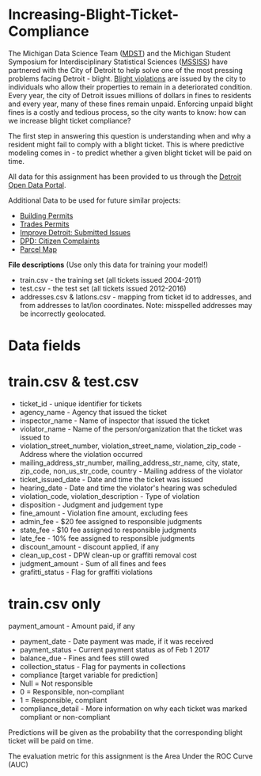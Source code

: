 # Increasing-Blight-Ticket-Compliance


The Michigan Data Science Team ([MDST](http://midas.umich.edu/mdst/)) and the Michigan Student Symposium for Interdisciplinary Statistical Sciences ([MSSISS](https://sites.lsa.umich.edu/mssiss/)) have partnered with the City of Detroit to help solve one of the most pressing problems facing Detroit - blight. [Blight violations](http://www.detroitmi.gov/How-Do-I/Report/Blight-Complaint-FAQs) are issued by the city to individuals who allow their properties to remain in a deteriorated condition. Every year, the city of Detroit issues millions of dollars in fines to residents and every year, many of these fines remain unpaid. Enforcing unpaid blight fines is a costly and tedious process, so the city wants to know: how can we increase blight ticket compliance?


The first step in answering this question is understanding when and why a resident might fail to comply with a blight ticket. This is where predictive modeling comes in - to predict whether a given blight ticket will be paid on time.


All data for this assignment has been provided to us through the [Detroit Open Data Portal](https://data.detroitmi.gov/).

Additional Data to be used for future similar projects:
* [Building Permits](https://data.detroitmi.gov/Property-Parcels/Building-Permits/xw2a-a7tf)
* [Trades Permits](https://data.detroitmi.gov/Property-Parcels/Trades-Permits/635b-dsgv)
* [Improve Detroit: Submitted Issues](https://data.detroitmi.gov/Government/Improve-Detroit-Submitted-Issues/fwz3-w3yn)
* [DPD: Citizen Complaints](https://data.detroitmi.gov/Public-Safety/DPD-Citizen-Complaints-2016/kahe-efs3)
* [Parcel Map](https://data.detroitmi.gov/Property-Parcels/Parcel-Map/fxkw-udwf)


 **File descriptions** (Use only this data for training your model!)
* train.csv - the training set (all tickets issued 2004-2011)
* test.csv - the test set (all tickets issued 2012-2016)
* addresses.csv & latlons.csv - mapping from ticket id to addresses, and from addresses to lat/lon coordinates. 
Note: misspelled addresses may be incorrectly geolocated.

# **Data fields**

# train.csv & test.csv
* ticket_id - unique identifier for tickets
* agency_name - Agency that issued the ticket
* inspector_name - Name of inspector that issued the ticket
* violator_name - Name of the person/organization that the ticket was issued to
* violation_street_number, violation_street_name, violation_zip_code - Address where the violation occurred
* mailing_address_str_number, mailing_address_str_name, city, state, zip_code, non_us_str_code, country - Mailing address of the violator
* ticket_issued_date - Date and time the ticket was issued
* hearing_date - Date and time the violator's hearing was scheduled
* violation_code, violation_description - Type of violation
* disposition - Judgment and judgement type
* fine_amount - Violation fine amount, excluding fees
* admin_fee - $20 fee assigned to responsible judgments
* state_fee - $10 fee assigned to responsible judgments
* late_fee - 10% fee assigned to responsible judgments
* discount_amount - discount applied, if any
* clean_up_cost - DPW clean-up or graffiti removal cost
* judgment_amount - Sum of all fines and fees
* grafitti_status - Flag for graffiti violations
# train.csv only
payment_amount - Amount paid, if any
* payment_date - Date payment was made, if it was received
* payment_status - Current payment status as of Feb 1 2017
* balance_due - Fines and fees still owed
* collection_status - Flag for payments in collections
* compliance [target variable for prediction] 
*  Null = Not responsible
*  0 = Responsible, non-compliant
*  1 = Responsible, compliant
* compliance_detail - More information on why each ticket was marked compliant or non-compliant

Predictions will be given as the probability that the corresponding blight ticket will be paid on time.

The evaluation metric for this assignment is the Area Under the ROC Curve (AUC)

